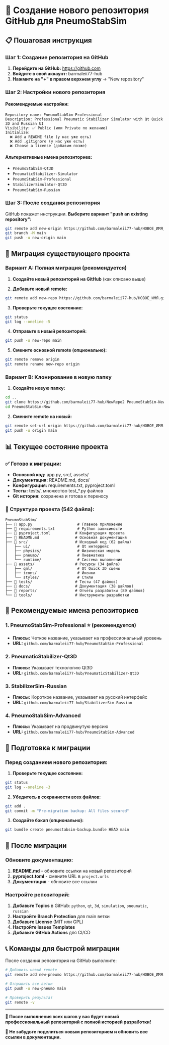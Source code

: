 # 🚀 Создание нового репозитория GitHub для PneumoStabSim

## 📋 Пошаговая инструкция

### Шаг 1: Создание репозитория на GitHub

1. **Перейдите на GitHub:** https://github.com
2. **Войдите в свой аккаунт:** barmaleii77-hub
3. **Нажмите на "+" в правом верхнем углу** → "New repository"

### Шаг 2: Настройки нового репозитория

#### Рекомендуемые настройки:
```
Repository name: PneumoStabSim-Professional
Description: Professional Pneumatic Stabilizer Simulator with Qt Quick 3D and Russian UI
Visibility: ✅ Public (или Private по желанию)
Initialize: 
  ❌ Add a README file (у нас уже есть)
  ❌ Add .gitignore (у нас уже есть)
  ❌ Choose a license (добавим позже)
```

#### Альтернативные имена репозиториев:
- `PneumoStabSim-Qt3D`
- `PneumaticStabilizer-Simulator`
- `PneumoStabSim-Professional`
- `StabilizerSimulator-Qt3D`
- `PneumoStabSim-Russian`

### Шаг 3: После создания репозитория

GitHub покажет инструкции. **Выберите вариант "push an existing repository":**

```bash
git remote add new-origin https://github.com/barmaleii77-hub/НОВОЕ_ИМЯ_РЕПОЗИТОРИЯ.git
git branch -M main
git push -u new-origin main
```

## 🔄 Миграция существующего проекта

### Вариант A: Полная миграция (рекомендуется)

1. **Создайте новый репозиторий на GitHub** (как описано выше)

2. **Добавьте новый remote:**
```bash
git remote add new-repo https://github.com/barmaleii77-hub/НОВОЕ_ИМЯ.git
```

3. **Проверьте текущее состояние:**
```bash
git status
git log --oneline -5
```

4. **Отправьте в новый репозиторий:**
```bash
git push -u new-repo main
```

5. **Смените основной remote (опционально):**
```bash
git remote remove origin
git remote rename new-repo origin
```

### Вариант B: Клонирование в новую папку

1. **Создайте новую папку:**
```bash
cd ..
git clone https://github.com/barmaleii77-hub/NewRepo2 PneumoStabSim-New
cd PneumoStabSim-New
```

2. **Смените remote на новый:**
```bash
git remote set-url origin https://github.com/barmaleii77-hub/НОВОЕ_ИМЯ.git
git push -u origin main
```

## 📊 Текущее состояние проекта

### ✅ Готово к миграции:
- **Основной код:** app.py, src/, assets/
- **Документация:** README.md, docs/
- **Конфигурация:** requirements.txt, pyproject.toml
- **Тесты:** tests/, множество test_*.py файлов
- **Git история:** сохранена и готова к переносу

### 📁 Структура проекта (542 файла):
```
PneumoStabSim/
├── 📄 app.py                    # Главное приложение
├── 📄 requirements.txt          # Python зависимости  
├── 📄 pyproject.toml           # Конфигурация проекта
├── 📄 README.md                # Основная документация
├── 📁 src/                     # Исходный код (62 файла)
│   ├── ui/                     # Qt интерфейс
│   ├── physics/                # Физическая модель
│   ├── pneumo/                 # Пневматика
│   └── runtime/                # Система выполнения
├── 📁 assets/                  # Ресурсы (34 файла)
│   ├── qml/                    # Qt Quick 3D сцены
│   ├── icons/                  # Иконки
│   └── styles/                 # Стили
├── 📁 tests/                   # Тесты (47 файлов)
├── 📁 docs/                    # Документация (38 файлов)
├── 📁 reports/                 # Отчеты разработки (89 файлов)
└── 📁 tools/                   # Инструменты разработки
```

## 🎯 Рекомендуемые имена репозиториев

### 1. **PneumoStabSim-Professional** ⭐ (рекомендуется)
- **Плюсы:** Четкое название, указывает на профессиональный уровень
- **URL:** `github.com/barmaleii77-hub/PneumoStabSim-Professional`

### 2. **PneumaticStabilizer-Qt3D**
- **Плюсы:** Указывает технологию Qt3D
- **URL:** `github.com/barmaleii77-hub/PneumaticStabilizer-Qt3D`

### 3. **StabilizerSim-Russian**
- **Плюсы:** Короткое название, указывает на русский интерфейс
- **URL:** `github.com/barmaleii77-hub/StabilizerSim-Russian`

### 4. **PneumoStabSim-Advanced**
- **Плюсы:** Указывает на продвинутую версию
- **URL:** `github.com/barmaleii77-hub/PneumoStabSim-Advanced`

## 📝 Подготовка к миграции

### Перед созданием нового репозитория:

1. **Проверьте текущее состояние:**
```bash
git status
git log --oneline -3
```

2. **Убедитесь в сохранности всех файлов:**
```bash
git add . 
git commit -m "Pre-migration backup: All files secured"
```

3. **Создайте бэкап (опционально):**
```bash
git bundle create pneumostabsim-backup.bundle HEAD main
```

## 🔧 После миграции

### Обновите документацию:
1. **README.md** - обновите ссылки на новый репозиторий
2. **pyproject.toml** - смените URL в `project.urls`
3. **Документация** - обновите все ссылки

### Настройте репозиторий:
1. **Добавьте Topics** в GitHub: `python`, `qt`, `3d`, `simulation`, `pneumatic`, `russian`
2. **Настройте Branch Protection** для main ветки
3. **Добавьте License** (MIT или GPL)
4. **Настройте Issues Templates**
5. **Добавьте GitHub Actions** для CI/CD

## 📞 Команды для быстрой миграции

После создания репозитория на GitHub выполните:

```bash
# Добавить новый remote
git remote add new-pneumo https://github.com/barmaleii77-hub/НОВОЕ_ИМЯ.git

# Отправить все ветки
git push -u new-pneumo main

# Проверить результат
git remote -v
```

---

**🎉 После выполнения всех шагов у вас будет новый профессиональный репозиторий с полной историей разработки!**

**📌 Не забудьте поделиться новым репозиторием и обновить все ссылки в документации.**
